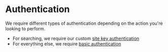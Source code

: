 # Authentication

We require different types of authentication depending on the action you're looking to perform.

* For searching, we require our custom [site key authentication](#authentication_siteKey)
* For everything else, we require [basic authentication](#authentication_basic)